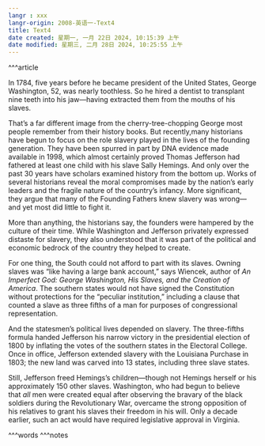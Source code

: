 ```yaml
---
langr : xxx
langr-origin: 2008-英语一-Text4
title: Text4
date created: 星期一, 一月 22日 2024, 10:15:39 上午
date modified: 星期三, 二月 28日 2024, 10:25:55 上午
---
```


^^^article

In 1784, five years before he became president of the United States, George Washington, 52, was nearly toothless. So he hired a dentist to transplant nine teeth into his jaw—having extracted them from the mouths of his slaves.

That’s a far different image from the cherry-tree-chopping George most people remember from their history books. But recently,many historians have begun to focus on the role slavery played in the lives of the founding generation. They have been spurred in part by DNA evidence made available in 1998, which almost certainly proved Thomas Jefferson had fathered at least one child with his slave Sally Hemings. And only over the past 30 years have scholars examined history from the bottom up. Works of several historians reveal the moral compromises made by the nation’s early leaders and the fragile nature of the country’s infancy. More significant, they argue that many of the Founding Fathers knew slavery was wrong—and yet most did little to fight it.

More than anything, the historians say, the founders were hampered by the culture of their time. While Washington and Jefferson privately expressed distaste for slavery, they also understood that it was part of the political and economic bedrock of the country they helped to create.

For one thing, the South could not afford to part with its slaves. Owning slaves was “like having a large bank account,” says Wiencek, author of _An Imperfect God: George Washington, His Slaves, and the Creation of America_. The southern states would not have signed the Constitution without protections for the “peculiar institution,” including a clause that counted a slave as three fifths of a man for purposes of congressional representation.

And the statesmen’s political lives depended on slavery. The three-fifths formula handed Jefferson his narrow victory in the presidential election of 1800 by inflating the votes of the southern states in the Electoral College. Once in office, Jefferson extended slavery with the Louisiana Purchase in 1803; the new land was carved into 13 states, including three slave states.

Still, Jefferson freed Hemings’s children—though not Hemings herself or his approximately 150 other slaves. Washington, who had begun to believe that _all_ men were created equal after observing the bravary of the black soldiers during the Revolutionary War, overcame the strong opposition of his relatives to grant his slaves their freedom in his will. Only a decade earlier, such an act would have required legislative approval in Virginia.




^^^words
^^^notes

